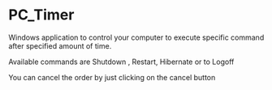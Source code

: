 # PC_Timer

Windows application to control your computer to execute specific  command  
after specified amount of time. 

Available commands are Shutdown , Restart, Hibernate or to Logoff 

You can cancel the order by just clicking on the cancel button 
